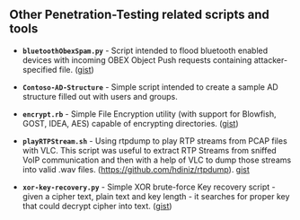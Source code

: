 ## Other Penetration-Testing related scripts and tools


- **`bluetoothObexSpam.py`** - Script intended to flood bluetooth enabled devices with incoming OBEX Object Push requests containing attacker-specified file. ([gist](https://gist.github.com/mgeeky/5b35453cd46837a01200a0eca4aa1e41))

- **`Contoso-AD-Structure`** - Simple script intended to create a sample AD structure filled out with users and groups.

- **`encrypt.rb`** - Simple File Encryption utility (with support for Blowfish, GOST, IDEA, AES) capable of encrypting directories. ([gist](https://gist.github.com/mgeeky/751c01c4dac99871f4da))

- **`playRTPStream.sh`** - Using rtpdump to play RTP streams from PCAP files with VLC. This script was useful to extract RTP Streams from sniffed VoIP communication and then with a help of VLC to dump those streams into valid .wav files. (https://github.com/hdiniz/rtpdump). [gist](https://gist.github.com/mgeeky/0b8bd81a3f6fb70eec543bc0bae2f079)

- **`xor-key-recovery.py`** - Simple XOR brute-force Key recovery script - given a cipher text, plain text and key length - it searches for proper key that could decrypt cipher into text. ([gist](https://gist.github.com/mgeeky/589b2cf781901288dfea0894a780ff98))
